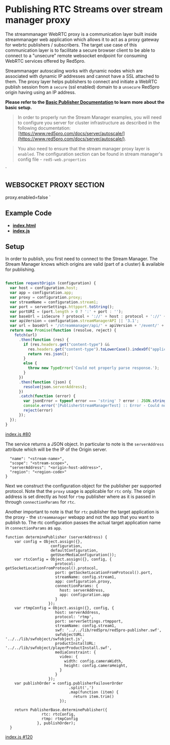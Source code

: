 # Publishing RTC Streams over stream manager proxy

The streammanager WebRTC proxy is a communication layer built inside streammanager web application which allows it to act as a proxy gateway for webrtc publishers / subscribers. The target use case of this communication layer is to facilitate a secure browser client to be able to connect to a "unsecure" remote websocket endpoint for consuming WebRTC services offered by Red5pro. 

Streammanager autoscaling works with dynamic nodes which are associated with dynamic IP addresses and cannot have a SSL attached to them. The proxy layer helps publishers to connect and initiate a WebRTC publish session from a `secure` (ssl enabled) domain to a `unsecure` Red5pro origin having using an IP address.


**Please refer to the [Basic Publisher Documentation](../publish/README.md) to learn more about the basic setup.**

> In order to properly run the Stream Manager examples, you will need to configure you server for cluster infrastructure as described in the following documentation: [https://www.red5pro.com/docs/server/autoscale/](https://www.red5pro.com/docs/server/autoscale/).

> You also need to ensure that the stream manager proxy layer is `enabled`. The configuration section can be found in stream manager's config file - `red5-web.properties`

`
## WEBSOCKET PROXY SECTION
proxy.enabled=false
`

## Example Code

- **[index.html](index.html)**
- **[index.js](index.js)**

## Setup

In order to publish, you first need to connect to the Stream Manager. The Stream Manager knows which origins are valid (part of a cluster) & available for publishing.

```js

function requestOrigin (configuration) {
  var host = configuration.host;
  var app = configuration.app;
  var proxy = configuration.proxy;
  var streamName = configuration.stream1;
  var port = serverSettings.httpport.toString();
  var portURI = (port.length > 0 ? ':' + port : '');
  var baseUrl = isSecure ? protocol + '://' + host : protocol + '://' + host + portURI;
  var apiVersion = configuration.streamManagerAPI || '3.1';
  var url = baseUrl + '/streammanager/api/' + apiVersion + '/event/' + app + '/' + streamName + '?action=broadcast';
  return new Promise(function (resolve, reject) {
    fetch(url)
      .then(function (res) {
        if (res.headers.get("content-type") &&
          res.headers.get("content-type").toLowerCase().indexOf("application/json") >= 0) {
          return res.json();
        }
        else {
          throw new TypeError('Could not properly parse response.');
        }
      })
      .then(function (json) {
        resolve(json.serverAddress);
      })
      .catch(function (error) {
        var jsonError = typeof error === 'string' ? error : JSON.stringify(error, null, 2)
        console.error('[PublisherStreamManagerTest] :: Error - Could not request Origin IP from Stream Manager. ' + jsonError)
        reject(error)
      });
  });
}
```

[index.js #80](index.js#L80)

The service returns a JSON object. In particular to note is the `serverAddress` attribute which will be the IP of the Origin server.

```
  "name": "<stream-name>",
  "scope": "<stream-scope>",
  "serverAddress": "<origin-host-address>",
  "region": "<region-code>"
}
```

Next we construct the configuration object for the publisher per supported protocol. Note that the `proxy` usage is applicable for `rtc` only. The origin address is set directly as host for `rtmp` publisher where as it is passed in through `connectionParams` for `rtc`.

Another important to note is that for `rtc` publisher the target application is the proxy - the `streammanager` webapp and not the app that you want to publish to. The rtc configuration passes the actual target application name in `connectionParams` as `app`.

```
function determinePublisher (serverAddress) {
    var config = Object.assign({},
                    configuration,
                    defaultConfiguration,
                    getUserMediaConfiguration());
    var rtcConfig = Object.assign({}, config, {
                      protocol: getSocketLocationFromProtocol().protocol,
                      port: getSocketLocationFromProtocol().port,
                      streamName: config.stream1,
                      app: configuration.proxy,
                      connectionParams: {
                        host: serverAddress,
                        app: configuration.app
                      }
                   });
    var rtmpConfig = Object.assign({}, config, {
                      host: serverAddress,
                      protocol: 'rtmp',
                      port: serverSettings.rtmpport,
                      streamName: config.stream1,
                      swf: '../../lib/red5pro/red5pro-publisher.swf',
                      swfobjectURL: '../../lib/swfobject/swfobject.js',
                      productInstallURL: '../../lib/swfobject/playerProductInstall.swf',
                      mediaConstraint: {
                        video: {
                          width: config.cameraWidth,
                          height: config.cameraHeight,
                        }
                      }
                   });
    var publishOrder = config.publisherFailoverOrder
                            .split(',')
                            .map(function (item) {
                              return item.trim()
                        });

    return PublisherBase.determinePublisher({
                rtc: rtcConfig,
                rtmp: rtmpConfig
              }, publishOrder);
  }
```

[index.js #120](index.js#L120)

